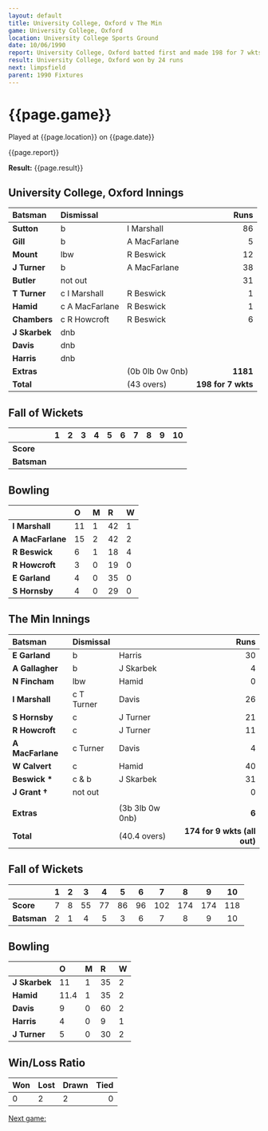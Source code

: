 ```yaml
---
layout: default
title: University College, Oxford v The Min
game: University College, Oxford
location: University College Sports Ground
date: 10/06/1990
report: University College, Oxford batted first and made 198 for 7 wkts. The Min replied with 173 for 9 wkts (all out)
result: University College, Oxford won by 24 runs
next: limpsfield
parent: 1990 Fixtures
---
```


# {{page.game}}

Played at {{page.location}} on {{page.date}}

{{page.report}}

**Result:** {{page.result}}

## University College, Oxford Innings

| Batsman | Dismissal |  | Runs |
|:---|:---|---|---:|
| **Sutton** | b | I Marshall | 86 | 
| **Gill** | b | A MacFarlane | 5 | 
| **Mount** | lbw | R Beswick | 12 | 
| **J Turner** | b | A MacFarlane | 38 | 
| **Butler** | not out |  | 31 | 
| **T Turner** | c I Marshall | R Beswick | 1 |
| **Hamid** | c A MacFarlane | R Beswick | 1 | 
| **Chambers** | c R Howcroft | R Beswick | 6 |
| **J Skarbek** | dnb |  |  | 
| **Davis** | dnb |  |  | 
| **Harris** | dnb |  |  |
| **Extras** | | (0b 0lb 0w 0nb) | **1181** | 
| **Total** | | (43 overs) | ****198 for 7 wkts**** | 

## Fall of Wickets

| | 1 | 2 | 3 | 4 | 5 | 6 | 7 | 8 | 9 | 10 |
|---|:---:|:---:|:---:|:---:|:---:|:---:|:---:|:---:|:---:|:---:|
| **Score** |  |  |  |  |  |  |  |  |  |  |
| **Batsman** |  |  |  |  |  |  |  |  |  |  |

## Bowling

| | O | M | R | W |
|---|:---|:---|:---|:---|
| **I Marshall** | 11 | 1 | 42 | 1 | 
| **A MacFarlane** | 15 | 2 | 42 | 2 | 
| **R Beswick** | 6 | 1 | 18 | 4 | 
| **R Howcroft** | 3 | 0 | 19 | 0 | 
| **E Garland** | 4 | 0 | 35 | 0 |
| **S Hornsby** | 4 | 0 | 29 | 0 |

## The Min Innings

| Batsman | Dismissal |  | Runs |
|:---|:---|---|---:|
| **E Garland** | b | Harris | 30 | 
| **A Gallagher** | b | J Skarbek | 4 | 
| **N Fincham** | lbw | Hamid | 0 | 
| **I Marshall** | c T Turner | Davis | 26 | 
| **S Hornsby** | c | J Turner | 21 | 
| **R Howcroft** | c | J Turner | 11 | 
| **A MacFarlane** | c Turner | Davis | 4 | 
| **W Calvert** | c | Hamid | 40 | 
| **Beswick &#42;** | c & b | J Skarbek | 31 | 
| **J Grant &#8224;** | not out |  | 0 | 
|  |  |  |  |
| **Extras** | | (3b 3lb 0w 0nb) | **6** | 
| **Total** | | (40.4 overs) | ****174 for 9 wkts (all out)**** | 

## Fall of Wickets

| | 1 | 2 | 3 | 4 | 5 | 6 | 7 | 8 | 9 | 10 |
|---|:---:|:---:|:---:|:---:|:---:|:---:|:---:|:---:|:---:|:---:|
| **Score** | 7 | 8 | 55 | 77 | 86 | 96 | 102 | 174 | 174 | 118 | 
| **Batsman** | 2 | 1 | 4 | 5 | 3 | 6 | 7 | 8 | 9 | 10 | 

## Bowling

| | O | M | R | W |
|---|:---|:---|:---|:---|
| **J Skarbek** | 11 | 1 | 35 | 2 | 
| **Hamid** | 11.4 | 1 | 35 | 2 | 
| **Davis** | 9 | 0 | 60 | 2 | 
| **Harris** | 4 | 0 | 9 | 1 | 
| **J Turner** | 5 | 0 | 30 | 2 | 

## Win/Loss Ratio

| Won | Lost | Drawn | Tied |
|:---|:---|:---|---:|
| 0 | 2 | 2 | 0 |

[Next game:]({{page.next}})